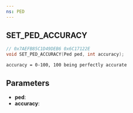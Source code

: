 ```yaml
---
ns: PED
---
```

## SET_PED_ACCURACY

```c
// 0x7AEFB85C1D49DEB6 0x6C17122E
void SET_PED_ACCURACY(Ped ped, int accuracy);
```

```
accuracy = 0-100, 100 being perfectly accurate  
```

## Parameters
* **ped**: 
* **accuracy**: 


